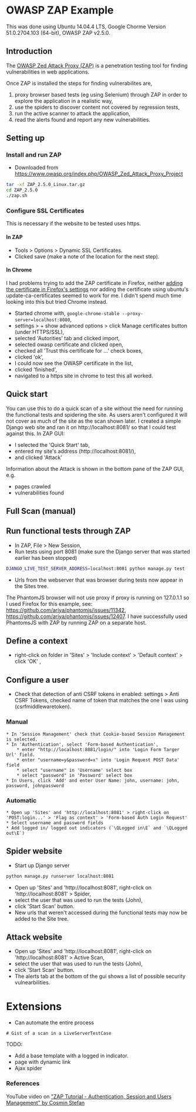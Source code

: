# OWASP ZAP Example

This was done using Ubuntu 14.04.4 LTS, Google Chorme Version 51.0.2704.103 (64-bit), OWASP ZAP v2.5.0.

## Introduction
The [OWASP Zed Attack Proxy (ZAP)](https://www.owasp.org/index.php/OWASP_Zed_Attack_Proxy_Project) is a
penetration testing tool for finding vulnerabilities in web applications.

Once ZAP is installed the steps for finding vulnerabilites are,
1. proxy browser based tests (eg using Selenium) through ZAP in order to explore the application in a realistic way,
3. use the spiders to discover content not covered by regression tests,
4. run the active scanner to attack the application,
5. read the alerts found and report any new vulnerabilities.

## Setting up
### Install and run ZAP
* Downloaded from https://www.owasp.org/index.php/OWASP_Zed_Attack_Proxy_Project
```bash
tar -xf ZAP_2.5.0_Linux.tar.gz
cd ZAP_2.5.0
./zap.sh
```

### Configure SSL Certificates
This is necessary if the website to be tested uses https.

#### In ZAP
* Tools > Options > Dynamic SSL Certificates.
* Clicked save (make a note of the location for the next step).

#### In Chrome
I had problems trying to add the ZAP certificate in Firefox, neither [adding the certificate in
Firefox's settings](https://2buntu.com/articles/1517/adding-ssl-certificates-from-owasp-zap-a-visual-walkthrough/) 
nor adding the certificate using ubuntu's update-ca-certificates seemed to work for me.
I didn't spend much time looking into this but tried Chrome instead.
* Started chrome with, `google-chrome-stable --proxy-server=localhost:8080`,
* settings > + show advanced options > click Manage certificates button (under HTTPS/SSL),
* selected 'Autorities' tab and clicked import,
* selected owasp certificate and clicked open,
* checked all 'Trust this certificate for ...' check boxes,
* clicked 'ok',
* I could now see the OWASP certificate in the list,
* clicked 'finished',
* navigated to a https site in chrome to test this all worked.

## Quick start

You can use this to do a quick scan of a site without the need for running the
functional tests and spidering the site.  As users aren't configured it will not
cover as much of the site as the scan shown later.
I created a simple Django web site and ran it on http://localhost:8081/ so that I could test against this.
In ZAP GUI:
* I selected the 'Quick Start' tab,
* entered my site's address (http://localhost:8081/),
* and clicked 'Attack'

Information about the Attack is shown in the bottom pane of the ZAP GUI, e.g.
* pages crawled
* vulnerabilities found

## Full Scan (manual)
## Run functional tests through ZAP
* In ZAP, File > New Session,
* Run tests using port 8081 (make sure the Django server that was started earlier has been stopped)
```bash
DJANGO_LIVE_TEST_SERVER_ADDRESS=localhost:8081 python manage.py test
```
* Urls from the webserver that was browser during tests now appear in the Sites tree. 

The PhantomJS browser will not use proxy if proxy is running on 127.0.1.1 so I used Firefox for this
example, see: https://github.com/ariya/phantomjs/issues/11342, https://github.com/ariya/phantomjs/issues/12407.
I have successfully used PhantomsJS with ZAP by running ZAP on a separate host.

## Define a context
* right-click on folder in 'Sites' > 'Include context' > 'Default context' > click 'OK' ,

## Configure a user
* Check that detection of anti CSRF tokens in enabled: settings > Anti CSRF Tokens, checked name of token that matches the one I was using (csrfmiddlewaretoken).
### Manual
    * In 'Session Management' check that Cookie-based Session Management is selected.
    * In 'Authentication', select 'Form-based Authentication',
        * enter "http://localhost:8081/login/" into 'Login Form Targer Url' field.
        * enter "username=y&password=x" into 'Login Request POST Data' field
        * select "username" in 'Username' select box
        * select "password" in 'Password' select box
    * In Users, click 'Add' and enter User Name: john, username: john, password, johnpassword

### Automatic
    * Open up 'Sites' and 'http://localhost:8081' > right-click on 'POST:login...' > 'Flag as context' > 'Form-based Auth Login Request'
    * Select username and password fields
    * Add logged in/ logged out indicators (`\QLogged in\E` and `\QLogged out\E`)
   
## Spider website
* Start up Django server
```bash
python manage.py runserver localhost:8081
```
* Open up 'Sites' and 'http://localhost:8081', right-click on 'http://localhost:8081' > Spider,
* select the user that was used to run the tests (John),
* click 'Start Scan' button.
* New urls that weren't accessed during the functional tests may now be added to the Site tree.

## Attack website
* Open up 'Sites' and 'http://localhost:8081', right-click on 'http://localhost:8081' > Active Scan,
* select the user that was used to run the tests (John),
* click 'Start Scan' button.
* The alerts tab at the bottom of the gui shows a list of possible security vulnearbilities.

# Extensions
* Can automate the entire process
```pyhthon
# Gist of a scan in a LiveServerTestCase

```

TODO: 
* Add a base template with a logged in indicator. 
* page with dynamic link
* Ajax spider

### References
YouTube video on ["ZAP Tutorial - Authentication, Session and Users Management" by Cosmin Stefan](https://www.youtube.com/watch?v=cR4gw-cPZOA)

